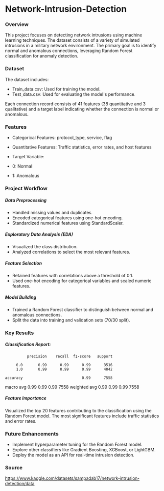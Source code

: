 # Network-Intrusion-Detection

### Overview

This project focuses on detecting network intrusions using machine learning techniques. The dataset consists of a variety of simulated intrusions in a military network environment. The primary goal is to identify normal and anomalous connections, leveraging Random Forest classification for anomaly detection.

### Dataset

The dataset includes:

- Train_data.csv: Used for training the model.
- Test_data.csv: Used for evaluating the model's performance.

Each connection record consists of 41 features (38 quantitative and 3 qualitative) and a target label indicating whether the connection is normal or anomalous.

### Features

- Categorical Features: protocol_type, service, flag
- Quantitative Features: Traffic statistics, error rates, and host features

- Target Variable:
- 0: Normal
- 1: Anomalous

### Project Workflow

##### Data Preprocessing
- Handled missing values and duplicates.
- Encoded categorical features using one-hot encoding.
- Standardized numerical features using StandardScaler.

##### Exploratory Data Analysis (EDA)
- Visualized the class distribution.
- Analyzed correlations to select the most relevant features.

##### Feature Selection
- Retained features with correlations above a threshold of 0.1.
- Used one-hot encoding for categorical variables and scaled numeric features.

##### Model Building
- Trained a Random Forest classifier to distinguish between normal and anomalous connections.
- Split the data into training and validation sets (70/30 split).

### Key Results

##### Classification Report:

              precision    recall  f1-score   support

         0.0       0.99      0.99      0.99      3516
         1.0       0.99      0.99      0.99      4042

    accuracy                           0.99      7558
   macro avg       0.99      0.99      0.99      7558
weighted avg       0.99      0.99      0.99      7558

##### Feature Importance

Visualized the top 20 features contributing to the classification using the Random Forest model. The most significant features include traffic statistics and error rates.

### Future Enhancements

- Implement hyperparameter tuning for the Random Forest model.
- Explore other classifiers like Gradient Boosting, XGBoost, or LightGBM.
- Deploy the model as an API for real-time intrusion detection.

### Source

https://www.kaggle.com/datasets/sampadab17/network-intrusion-detection/data
